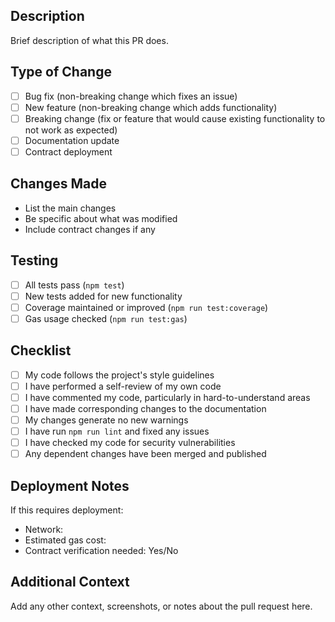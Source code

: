 ## Description

Brief description of what this PR does.

## Type of Change

- [ ] Bug fix (non-breaking change which fixes an issue)
- [ ] New feature (non-breaking change which adds functionality)
- [ ] Breaking change (fix or feature that would cause existing functionality to not work as expected)
- [ ] Documentation update
- [ ] Contract deployment

## Changes Made

- List the main changes
- Be specific about what was modified
- Include contract changes if any

## Testing

- [ ] All tests pass (`npm test`)
- [ ] New tests added for new functionality
- [ ] Coverage maintained or improved (`npm run test:coverage`)
- [ ] Gas usage checked (`npm run test:gas`)

## Checklist

- [ ] My code follows the project's style guidelines
- [ ] I have performed a self-review of my own code
- [ ] I have commented my code, particularly in hard-to-understand areas
- [ ] I have made corresponding changes to the documentation
- [ ] My changes generate no new warnings
- [ ] I have run `npm run lint` and fixed any issues
- [ ] I have checked my code for security vulnerabilities
- [ ] Any dependent changes have been merged and published

## Deployment Notes

If this requires deployment:

- Network:
- Estimated gas cost:
- Contract verification needed: Yes/No

## Additional Context

Add any other context, screenshots, or notes about the pull request here.
